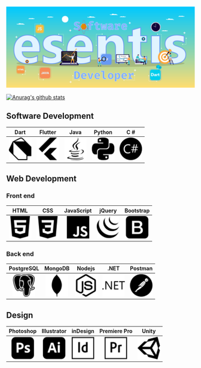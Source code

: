 ![(Hello)](https://github.com/esentis/esentis/blob/master/images/top.png)

[![Anurag's github stats](https://github-readme-stats.vercel.app/api?username=esentis&hide=stars&count_private=true&show_icons=true&theme=dracula)](https://github.com/anuraghazra/github-readme-stats)

## Software Development

| Dart            | Flutter       |Java           | Python          |C #             |
| :-------------: |:-------------:|:-------------:| :-------------: |:-------------: |
| <img src="https://github.com/esentis/esentis/blob/master/images/dart.svg" alt="dart" width="60" title="Dart"/>| <img src="https://github.com/esentis/esentis/blob/master/images/flutter.svg" alt="flutter" width="60" title="Flutter"/>| <img src="https://github.com/esentis/esentis/blob/master/images/java.svg" alt="java" width="60" title="Java"/>| <img src="https://github.com/esentis/esentis/blob/master/images/python.svg" alt="python" width="60" title="Python"/> | <img src="https://github.com/esentis/esentis/blob/master/images/csharp.svg" alt="csharp" width="60" title="C#"/>

## Web Development

### Front end

| HTML            | CSS           |JavaScript     | jQuery          | Bootstrap            |
| :-------------: |:-------------:|:-------------:| :-------------: |:-------------: |
| <img src="https://github.com/esentis/esentis/blob/master/images/html5.svg" alt="html5" width="60" title="HTML5"/>| <img src="https://github.com/esentis/esentis/blob/master/images/css3.svg" alt="css3" width="60" title="CSS3"/>| <img src="https://github.com/esentis/esentis/blob/master/images/javascript.svg" alt="javascript" width="60" title="JavaScript"/>| <img src="https://github.com/esentis/esentis/blob/master/images/jquery.svg" alt="jquery" width="60" title="jQuery"/> | <img src="https://github.com/esentis/esentis/blob/master/images/bootstrap.svg" alt="bootstrap" width="60" title="Bootstrap"/>

### Back end

| PostgreSQL      | MongoDB       |Nodejs         | .NET            | Postman            |
| :-------------: |:-------------:|:-------------:| :-------------: |:-------------: |
| <img src="https://github.com/esentis/esentis/blob/master/images/postgresql.svg" alt="postgresql" width="60" title="PostgreSql"/>| <img src="https://github.com/esentis/esentis/blob/master/images/mongodb.svg" alt="mongodb" width="60" title="Mongodb"/>| <img src="https://github.com/esentis/esentis/blob/master/images/node-dot-js.svg" alt="nodejs" width="60" title="Node.js"/>| <img src="https://github.com/esentis/esentis/blob/master/images/dot-net.svg" alt="dotnet" width="60" title=".NET"/> | <img src="https://github.com/esentis/esentis/blob/master/images/postman.svg" alt="postman" width="60" title="Postman"/>

## Design

| Photoshop      | Illustrator       |inDesign         | Premiere Pro            | Unity            |
| :-------------: |:-------------:|:-------------:| :-------------: |:-------------: |
| <img src="https://github.com/esentis/esentis/blob/master/images/adobephotoshop.svg" alt="photoshop" width="60" title="Photoshop"/>| <img src="https://github.com/esentis/esentis/blob/master/images/adobeillustrator.svg" alt="illustrator" width="60" title="Illustrator"/>| <img src="https://github.com/esentis/esentis/blob/master/images/adobeindesign.svg" alt="indesign" width="60" title="inDesign"/>| <img src="https://github.com/esentis/esentis/blob/master/images/adobepremierepro.svg" alt="premiere pro" width="60" title="Premiere Pro"/>| <img src="https://github.com/esentis/esentis/blob/master/images/unity.svg" alt="unity" width="60" title="Unity"/>

<!--
**esentis/esentis** is a ✨ _special_ ✨ repository because its `README.md` (this file) appears on your GitHub profile.

Here are some ideas to get you started:

- 🔭 I’m currently working on ...
- 🌱 I’m currently learning ...
- 👯 I’m looking to collaborate on ...
- 🤔 I’m looking for help with ...
- 💬 Ask me about ...
- 📫 How to reach me: ...
- 😄 Pronouns: ...
- ⚡ Fun fact: ...
-->
